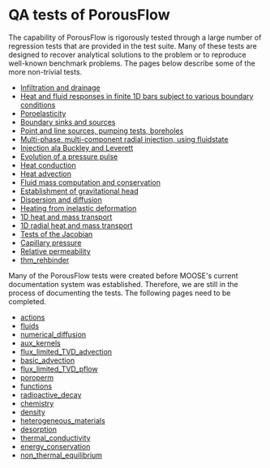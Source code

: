 # QA tests of PorousFlow

The capability of PorousFlow is rigorously tested through a large number of regression tests
that are provided in the test suite. Many of these tests are designed to recover analytical
solutions to the problem or to reproduce well-known benchmark problems. The pages below describe some of
the more non-trivial tests.

- [Infiltration and drainage](tests/infiltration_and_drainage/infiltration_and_drainage_tests.md)
- [Heat and fluid responses in finite 1D bars subject to various boundary conditions](tests/newton_cooling/newton_cooling_tests.md)
- [Poroelasticity](tests/poro_elasticity/poro_elasticity_tests.md)
- [Boundary sinks and sources](tests/sinks/sinks_tests.md)
- [Point and line sources, pumping tests, boreholes](tests/dirackernels/dirackernels_tests.md)
- [Multi-phase, multi-component radial injection, using fluidstate](tests/fluidstate/fluidstate_tests.md)
- [Injection ala Buckley and Leverett](tests/buckley_leverett/buckley_leverett_tests.md)
- [Evolution of a pressure pulse](tests/pressure_pulse/pressure_pulse_tests.md)
- [Heat conduction](tests/heat_conduction/heat_conduction_tests.md)
- [Heat advection](tests/heat_advection/heat_advection_tests.md)
- [Fluid mass computation and conservation](tests/mass_conservation/mass_conservation_tests.md)
- [Establishment of gravitational head](tests/gravity/gravity_tests.md)
- [Dispersion and diffusion](tests/dispersion/dispersion_tests.md)
- [Heating from inelastic deformation](tests/plastic_heating/plastic_heating_tests.md)
- [1D heat and mass transport](tests/avdonin/1d_avdonin.md)
- [1D radial heat and mass transport](tests/avdonin/1d_radial_avdonin.md)
- [Tests of the Jacobian](tests/jacobian/jacobian_tests.md)
- [Capillary pressure](tests/capillary_pressure/capillary_pressure_tests.md)
- [Relative permeability](tests/relperm/relperm_tests.md)
- [thm_rehbinder](tests/thm_rehbinder/thm_rehbinder_tests.md)

Many of the PorousFlow tests were created before MOOSE's current documentation system was established.  Therefore, we are still in the process of documenting the tests.  The following pages need to be completed.

- [actions](tests/actions/actions_tests.md)
- [fluids](tests/fluids/fluids_tests.md)
- [numerical_diffusion](tests/numerical_diffusion/numerical_diffusion_tests.md)
- [aux_kernels](tests/aux_kernels/aux_kernels_tests.md)
- [flux_limited_TVD_advection](tests/flux_limited_TVD_advection/flux_limited_TVD_advection_tests.md)
- [basic_advection](tests/basic_advection/basic_advection_tests.md)
- [flux_limited_TVD_pflow](tests/flux_limited_TVD_pflow/flux_limited_TVD_pflow_tests.md)
- [poroperm](tests/poroperm/poroperm_tests.md)
- [functions](tests/functions/functions_tests.md)
- [radioactive_decay](tests/radioactive_decay/radioactive_decay_tests.md)
- [chemistry](tests/chemistry/chemistry_tests.md)
- [density](tests/density/density_tests.md)
- [heterogeneous_materials](tests/heterogeneous_materials/heterogeneous_materials_tests.md)
- [desorption](tests/desorption/desorption_tests.md)
- [thermal_conductivity](tests/thermal_conductivity/thermal_conductivity_tests.md)
- [energy_conservation](tests/energy_conservation/energy_conservation_tests.md)
- [non_thermal_equilibrium](tests/non_thermal_equilibrium/non_thermal_equilibrium_tests.md)
